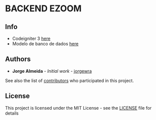 # BACKEND EZOOM

 ## Info
   - Codeigniter 3 [here](https://codeigniter.com/userguide3/index.html)
   - Modelo de banco de dados  [here](https://github.com/Jorgewra/ezoom-backend-php/tree/master/doc)

## Authors

* **Jorge Almeida** - *Initial work* - [jorgewra](https://github.com/Jorgewra)

See also the list of [contributors](https://github.com/Jorgewra/fullstack/contributors) who participated in this project.

## License

This project is licensed under the MIT License - see the [LICENSE](LICENSE) file for details
